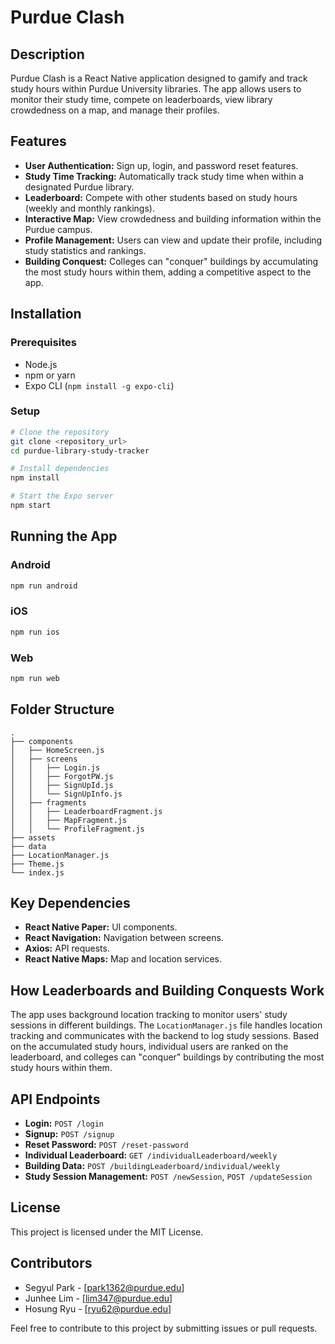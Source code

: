 # Purdue Clash

## Description

Purdue Clash is a React Native application designed to gamify and track study hours within Purdue University libraries. The app allows users to monitor their study time, compete on leaderboards, view library crowdedness on a map, and manage their profiles.

## Features

- **User Authentication:** Sign up, login, and password reset features.
- **Study Time Tracking:** Automatically track study time when within a designated Purdue library.
- **Leaderboard:** Compete with other students based on study hours (weekly and monthly rankings).
- **Interactive Map:** View crowdedness and building information within the Purdue campus.
- **Profile Management:** Users can view and update their profile, including study statistics and rankings.
- **Building Conquest:** Colleges can "conquer" buildings by accumulating the most study hours within them, adding a competitive aspect to the app.

## Installation

### Prerequisites

- Node.js
- npm or yarn
- Expo CLI (`npm install -g expo-cli`)

### Setup

```sh
# Clone the repository
git clone <repository_url>
cd purdue-library-study-tracker

# Install dependencies
npm install

# Start the Expo server
npm start
```

## Running the App

### Android

```sh
npm run android
```

### iOS

```sh
npm run ios
```

### Web

```sh
npm run web
```

## Folder Structure

```
.
├── components
│   ├── HomeScreen.js
│   ├── screens
│   │   ├── Login.js
│   │   ├── ForgotPW.js
│   │   ├── SignUpId.js
│   │   └── SignUpInfo.js
│   ├── fragments
│   │   ├── LeaderboardFragment.js
│   │   ├── MapFragment.js
│   │   └── ProfileFragment.js
├── assets
├── data
├── LocationManager.js
├── Theme.js
└── index.js
```

## Key Dependencies

- **React Native Paper:** UI components.
- **React Navigation:** Navigation between screens.
- **Axios:** API requests.
- **React Native Maps:** Map and location services.

## How Leaderboards and Building Conquests Work

The app uses background location tracking to monitor users' study sessions in different buildings. The `LocationManager.js` file handles location tracking and communicates with the backend to log study sessions. Based on the accumulated study hours, individual users are ranked on the leaderboard, and colleges can "conquer" buildings by contributing the most study hours within them.

## API Endpoints

- **Login:** `POST /login`
- **Signup:** `POST /signup`
- **Reset Password:** `POST /reset-password`
- **Individual Leaderboard:** `GET /individualLeaderboard/weekly`
- **Building Data:** `POST /buildingLeaderboard/individual/weekly`
- **Study Session Management:** `POST /newSession`, `POST /updateSession`

## License

This project is licensed under the MIT License.

## Contributors

- Segyul Park - [park1362@purdue.edu]
- Junhee Lim - [lim347@purdue.edu]
- Hosung Ryu - [ryu62@purdue.edu]

Feel free to contribute to this project by submitting issues or pull requests.
